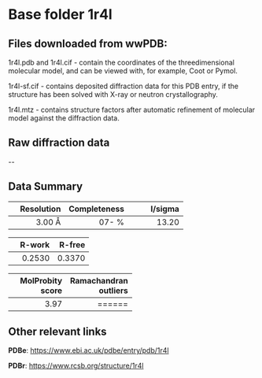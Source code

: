 # Base folder 1r4l

## Files downloaded from wwPDB:

1r4l.pdb and 1r4l.cif - contain the coordinates of the threedimensional molecular model, and can be viewed with, for example, Coot or Pymol.

1r4l-sf.cif - contains deposited diffraction data for this PDB entry, if the structure has been solved with X-ray or neutron crystallography.

1r4l.mtz - contains structure factors after automatic refinement of molecular model against the diffraction data.

## Raw diffraction data

--<br> 

## Data Summary
|   | Resolution | Completeness| I/sigma |
|---|-------------:|----------------:|--------------:|
|   |3.00 Å|  07- %|<img width=50/>13.20|

|   | **R-work**| **R-free**   
|---|-------------:|----------------:|           
||0.2530|0.3370|

|   |**MolProbity<br>score**| **Ramachandran<br>outliers** 
|---|-------------:|----------------:|
||3.97|======|

 

 

## Other relevant links 
**PDBe**:  https://www.ebi.ac.uk/pdbe/entry/pdb/1r4l
 
**PDBr**: https://www.rcsb.org/structure/1r4l 

